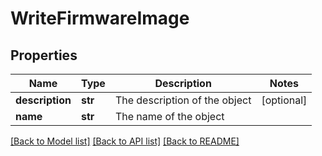# WriteFirmwareImage

## Properties
Name | Type | Description | Notes
------------ | ------------- | ------------- | -------------
**description** | **str** | The description of the object | [optional] 
**name** | **str** | The name of the object | 

[[Back to Model list]](../README.md#documentation-for-models) [[Back to API list]](../README.md#documentation-for-api-endpoints) [[Back to README]](../README.md)


